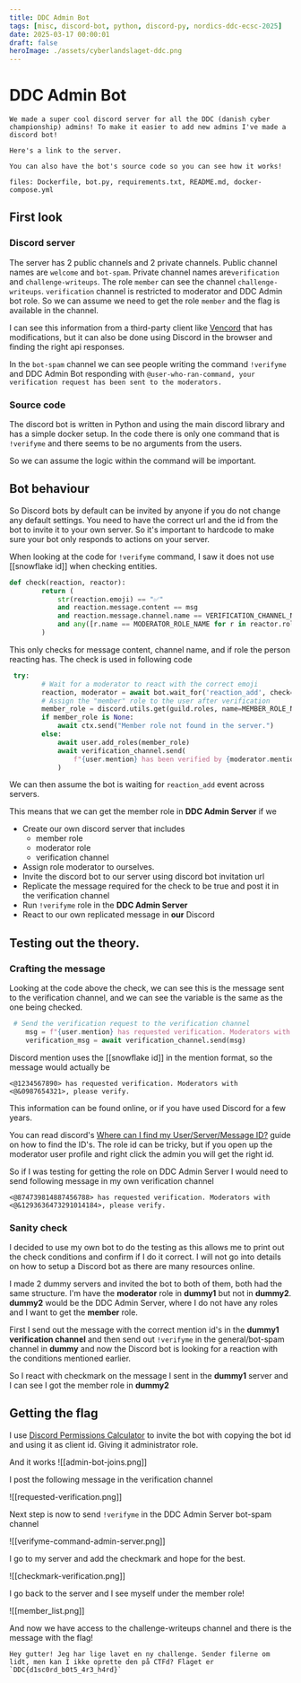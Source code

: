 ```yaml
---
title: DDC Admin Bot
tags: [misc, discord-bot, python, discord-py, nordics-ddc-ecsc-2025]
date: 2025-03-17 00:00:01
draft: false
heroImage: ./assets/cyberlandslaget-ddc.png
---
```


# DDC Admin Bot

<style>
.basis-1\/5{flex-basis: 5% !important;}
.max-w-prose{max-width: 100ch !important;}
.prose{max-width: 100ch !important;}
</style>

```
We made a super cool discord server for all the DDC (danish cyber championship) admins! To make it easier to add new admins I've made a discord bot!

Here's a link to the server.

You can also have the bot's source code so you can see how it works!

files: Dockerfile, bot.py, requirements.txt, README.md, docker-compose.yml
```
## First look

### Discord server
The server has 2 public channels and 2 private channels. Public channel names are `welcome` and `bot-spam`. Private channel names are`verification` and `challenge-writeups`. The role `member` can see the channel `challenge-writeups`.  `verification` channel is restricted to moderator and DDC Admin bot role. So we can assume we need to get the role `member` and the flag is available in the channel.

I can see this information from a third-party client like [Vencord](https://vencord.dev/) that has modifications, but it can also be done using Discord in the browser and finding the right api responses.

In the `bot-spam` channel we can see people writing the command `!verifyme` and DDC Admin Bot responding with `@user-who-ran-command, your verification request has been sent to the moderators.`
### Source code
The discord bot is written in Python and using the main discord library and has a simple docker setup. In the code there is only one command that is `!verifyme` and there seems to be no arguments from the users. 

So we can assume the logic within the command will be important.
## Bot behaviour
So Discord bots by default can be invited by anyone if you do not change any default settings. You need to have the correct url and the id from the bot to invite it to your own server. So it's important to hardcode to make sure your bot only responds to actions on your server.

When looking at the code for `!verifyme` command, I saw it does not use [[snowflake id]] when checking entities.

```python
def check(reaction, reactor):
        return (
            str(reaction.emoji) == "✅"
            and reaction.message.content == msg
            and reaction.message.channel.name == VERIFICATION_CHANNEL_NAME
            and any([r.name == MODERATOR_ROLE_NAME for r in reactor.roles])
        )
```

This only checks for message content, channel name, and if role the person reacting has.
The check is used in following code

```python
 try:
        # Wait for a moderator to react with the correct emoji
        reaction, moderator = await bot.wait_for('reaction_add', check=check)
        # Assign the "member" role to the user after verification
        member_role = discord.utils.get(guild.roles, name=MEMBER_ROLE_NAME)
        if member_role is None:
            await ctx.send("Member role not found in the server.")
        else:
            await user.add_roles(member_role)
            await verification_channel.send(
                f"{user.mention} has been verified by {moderator.mention} and given the {member_role.name} role."
            )
```

We can then assume the bot is waiting for `reaction_add` event across servers.

This means that we can get the member role in **DDC Admin Server** if we
* Create our own discord server that includes
	* member role
	* moderator role
	* verification channel
* Assign role moderator to ourselves.
* Invite the discord bot to our server using discord bot invitation url
* Replicate the message required for the check to be true and post it in the verification channel
* Run `!verifyme` role in the **DDC Admin Server**
* React to our own replicated message in **our** Discord

## Testing out the theory.
### Crafting the message
Looking at the code above the check, we can see this is the message sent to the verification channel, and we can see the variable is the same as the one being checked.

```python
 # Send the verification request to the verification channel
    msg = f"{user.mention} has requested verification. Moderators with {mod_role.mention}, please verify."
    verification_msg = await verification_channel.send(msg)
```

Discord mention uses the [[snowflake id]] in the mention format, so the message would actually be 

```
<@1234567890> has requested verification. Moderators with <@&0987654321>, please verify.
```

This information can be found online, or if you have used Discord for a few years.

You can read discord's [Where can I find my User/Server/Message ID?](https://support.discord.com/hc/en-us/articles/206346498-Where-can-I-find-my-User-Server-Message-ID) guide on how to find the ID's. The role id can be tricky, but if you open up the moderator user profile and right click the admin you will get the right id.

So if I was testing for getting the role on DDC Admin Server I would need to send following message in my own verification channel

```
<@874739814887456788> has requested verification. Moderators with <@&1293636473291014184>, please verify.
```

### Sanity check
I decided to use my own bot to do the testing as this allows me to print out the check conditions and confirm if I do it correct. I will not go into details on how to setup a Discord bot as there are many resources online.

I made 2 dummy servers and invited the bot to both of them, both had the same structure.
I'm have the **moderator** role in **dummy1** but not in **dummy2**. **dummy2** would be the DDC Admin Server, where I do not have any roles and I want to get the **member** role. 

First I send out the message with the correct mention id's in the **dummy1 verification channel** and then send out `!verifyme` in the general/bot-spam channel in **dummy** and now the Discord bot is looking for a reaction with the conditions mentioned earlier.

So I react with checkmark on the message I sent in the **dummy1** server and I can see I got the member role in **dummy2**

## Getting the flag
I use [Discord Permissions Calculator](https://discordapi.com/permissions.html#0) to invite the bot with copying the bot id and using it as client id. Giving it administrator role.

And it works
![[admin-bot-joins.png]]

I post the following message in the verification channel

![[requested-verification.png]]

Next step is now to send `!verifyme` in the DDC Admin Server bot-spam channel

![[verifyme-command-admin-server.png]]

I go to my server and add the checkmark and hope for the best. 

![[checkmark-verification.png]]

I go back to the server and I see myself under the member role!

![[member_list.png]]

And now we have access to the challenge-writeups channel and there is the message with the flag!

```
Hey gutter! Jeg har lige lavet en ny challenge. Sender filerne om lidt, men kan I ikke oprette den på CTFd? Flaget er `DDC{d1sc0rd_b0t5_4r3_h4rd}`
```